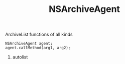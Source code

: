 ﻿---
uid: crmscript_ref_NSArchiveAgent
title: NSArchiveAgent
intellisense: Void.NSArchiveAgent
keywords: NSArchiveAgent
so.topic: reference
---

ArchiveList functions of all kinds

```crmscript
NSArchiveAgent agent;
agent.callMethod(arg1, arg2);
```

1. autolist

